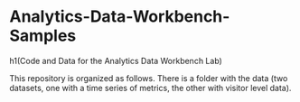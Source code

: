 # Analytics-Data-Workbench-Samples

h1(Code and Data for the Analytics Data Workbench Lab)

This repository is organized as follows. There is a folder with the data (two datasets, one with a time series of metrics, the other with visitor level data). 